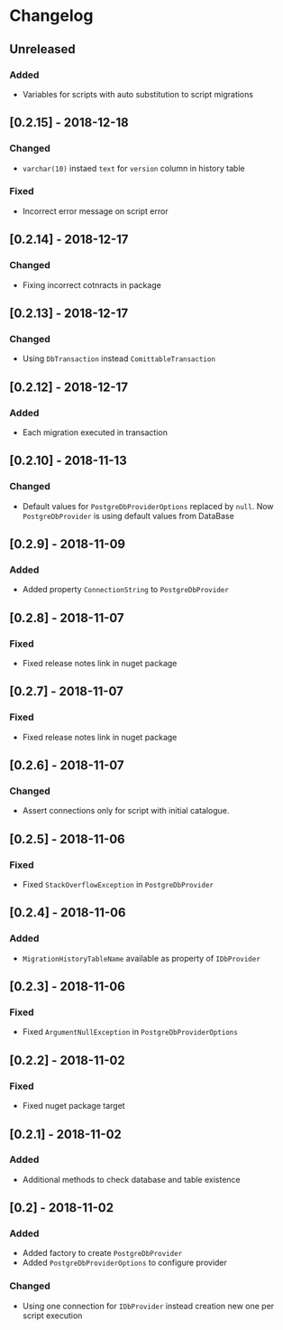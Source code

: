 # Changelog

## Unreleased

### Added 

- Variables for scripts with auto substitution to script migrations 

## [0.2.15] - 2018-12-18

### Changed

- `varchar(10)` instaed `text` for `version` column in history table

### Fixed

- Incorrect error message on script error

## [0.2.14] - 2018-12-17

### Changed

- Fixing incorrect cotnracts in package

## [0.2.13] - 2018-12-17

### Changed

- Using `DbTransaction` instead `ComittableTransaction`

## [0.2.12] - 2018-12-17

### Added

- Each migration executed in transaction

## [0.2.10] - 2018-11-13

### Changed

- Default values for `PostgreDbProviderOptions` replaced by `null`. Now `PostgreDbProvider` is using default values from DataBase

## [0.2.9] - 2018-11-09

### Added

- Added property `ConnectionString` to `PostgreDbProvider`

## [0.2.8] - 2018-11-07

### Fixed

- Fixed release notes link in nuget package

## [0.2.7] - 2018-11-07

### Fixed

- Fixed release notes link in nuget package

## [0.2.6] - 2018-11-07

### Changed

- Assert connections only for script with initial catalogue.  

## [0.2.5] - 2018-11-06

### Fixed

- Fixed `StackOverflowException` in  `PostgreDbProvider`

## [0.2.4] - 2018-11-06

### Added

- `MigrationHistoryTableName` available as property of `IDbProvider`

## [0.2.3] - 2018-11-06

### Fixed

- Fixed `ArgumentNullException` in  `PostgreDbProviderOptions`

## [0.2.2] - 2018-11-02

### Fixed

- Fixed nuget package target

## [0.2.1] - 2018-11-02

### Added

- Additional methods to check database and table existence

## [0.2] - 2018-11-02

### Added

- Added factory to create `PostgreDbProvider`
- Added `PostgreDbProviderOptions` to configure provider

### Changed

- Using one connection for `IDbProvider` instead creation new one per script execution